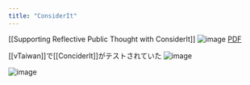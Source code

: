 ```yaml
---
title: "ConsiderIt"
---
```


[[Supporting Reflective Public Thought with ConsiderIt]]
![image](https://gyazo.com/e0af2df37a3788e7e7daf69d4e5cab84/thumb/1000)
[PDF](https://homes.cs.washington.edu/~borning/papers/kriplean-cscw2012.pdf?utm_source=chatgpt.com)

[[vTaiwan]]で[[ConciderIt]]がテストされていた
![image](https://gyazo.com/9c395d517ab7ad576847dda5f0b10c23/thumb/1000)

![image](https://gyazo.com/9d1263d91d45a5ef14d67c83a07b26a1/thumb/1000)

